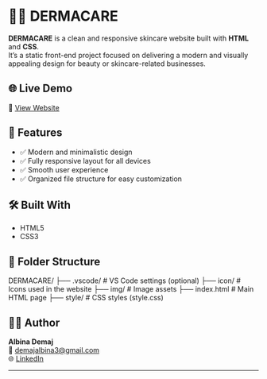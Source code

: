 # 💆‍♀️ DERMACARE

**DERMACARE** is a clean and responsive skincare website built with **HTML** and **CSS**.  
It’s a static front-end project focused on delivering a modern and visually appealing design for beauty or skincare-related businesses.

## 🌐 Live Demo

🔗 [View Website](https://albinademaj.github.io/DERMACARE/)

## 📌 Features

- ✅ Modern and minimalistic design
- ✅ Fully responsive layout for all devices
- ✅ Smooth user experience
- ✅ Organized file structure for easy customization

## 🛠️ Built With

- HTML5  
- CSS3  

## 📁 Folder Structure

DERMACARE/
├── .vscode/ # VS Code settings (optional)
├── icon/ # Icons used in the website
├── img/ # Image assets
├── index.html # Main HTML page
├── style/ # CSS styles (style.css)


## 👩‍💻 Author

**Albina Demaj**  
📧 demajalbina3@gmail.com  
🌐 [LinkedIn](https://www.linkedin.com/in/albina-demaj-881293300)

---

